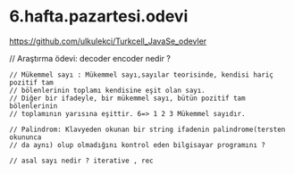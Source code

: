 # 6.hafta.pazartesi.odevi
https://github.com/ulkulekci/Turkcell_JavaSe_odevler


// Araştırma ödevi: decoder encoder nedir ?
	
	// Mükemmel sayı : Mükemmel sayı,sayılar teorisinde, kendisi hariç pozitif tam
	// bölenlerinin toplamı kendisine eşit olan sayı.
	// Diğer bir ifadeyle, bir mükemmel sayı, bütün pozitif tam bölenlerinin
	// toplamının yarısına eşittir. 6=> 1 2 3 Mükemmel sayıdır.
	
	// Palindrom: Klavyeden okunan bir string ifadenin palindrome(tersten okununca
	// da aynı) olup olmadığını kontrol eden bilgisayar programını ?
	
	// asal sayı nedir ? iterative , rec
